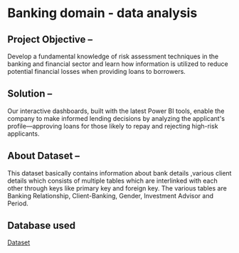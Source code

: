 # Banking domain - data analysis
## Project Objective –
Develop a fundamental knowledge of risk assessment techniques in the banking and financial sector and learn how information is utilized to reduce potential financial losses when providing loans to borrowers.

## Solution – 
Our interactive dashboards, built with the latest Power BI tools, enable the company to make informed lending decisions by analyzing the applicant's profile—approving loans for those likely to repay and rejecting high-risk applicants.


## About Dataset – 
This dataset basically contains information about bank details ,various client details which consists of multiple tables which are interlinked with each other through keys like primary key and foreign key.
The various tables are Banking Relationship, Client-Banking, Gender, Investment Advisor and Period.

## Database used
<a href="https://github.com/Rathorep10/Banking-Data-Analysis-Dashboard/commit/d12c9a5c6d490d48cbd64b32f243c2ddec803861">Dataset</a>

